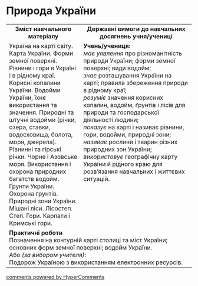<div id="hypercomments_widget" class="js-hypercomments-widget invisible"></div>

Природа України
=============================================

<table>
  <tr>
    <td width="40%" align="center"><b>Зміст навчального матеріалу<b></td>
    <td width="60%" align="center"><b>Державні вимоги до навчальних досягнень учня/учениці</b></td>
  </tr>
  <tr>
    <td width="40%" style="vertical-align:top !important;">
Україна на карті світу. Карта України. Форми земної поверхні.  Рівнини і гори в Україні і в рідному краї. Корисні копалини України. Водойми України, їхнє  використання та значення. Природні та штучні водойми  (річки, озера, ставки, водосховища, болота, моря, джерела). Рівнинні та гірські річки. Чорне і Азовське моря. Використання і охорона природних багатств водойм.  Ґрунти України. Охорона ґрунтів. <br>
Природні зони України. Мішані ліси. Лісостеп. Степ. Гори. Карпати і Кримські гори. 
    </td>
    <td width="60%" style="vertical-align:top !important;">
    <b>Учень/учениця:</b><br>
<i>має уявлення</i> про різноманітність природи України; форми земної поверхні; види водойм;<br>
<i>знає</i> розташування України на карті; правила збереження природи в рідному краї;<br>
<i>розуміє</i> значення корисних копалин, водойм, ґрунтів і лісів для природи та господарської діяльності людини;<br>
<i>показує</i> на карті і називає рівнини, гори, водойми, природні зони; <br>
<i>називає</i> рослини і тварин різних природних зон України; <br>
<i>використовує</i> географічну карту України й рідного краю для розв’язання навчальних і життєвих ситуацій.
	</td>
  </tr>
      <tr>
    <td width="40%" align="left" style="vertical-align:top !important;" colspan="2">
<b>Практичні роботи</b><br>
Позначення на контурній карті столиці та міст України; основних форм земної поверхні; водойм України.<br>
Або <i>(за вибором учителя)</i>:<br>
Подорож Україною з використанням електронних ресурсів.
</td>
  </tr>
</table>

<div class="js-hypercomments-container">
<a href="http://hypercomments.com" class="hc-link" title="comments widget">comments powered by HyperComments</a>
</div>